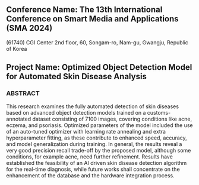 ## Conference Name: The 13th International Conference on Smart Media and Applications (SMA 2024)
(61740) CGI Center 2nd floor, 60, Songam-ro, Nam-gu, Gwangju, Republic of Korea

## Project Name: Optimized Object Detection Model for Automated Skin Disease Analysis 
### ABSTRACT
This research examines the fully automated detection of skin diseases based on advanced object detection models trained on a customs-annotated dataset consisting of 7100 images, covering conditions like acne, eczema, and psoriasis. Optimized parameters of the model included the use of an auto-tuned optimizer with learning rate annealing and extra hyperparameter fitting, as these contribute to enhanced speed, accuracy, and model generalization during training. In general, the results reveal a very good precision recall trade-off by the proposed model, although some conditions, for example acne, need further refinement. Results have established the feasibility of an AI driven skin disease detection algorithm for the real-time diagnosis, while future works shall concentrate on the enhancement of the database and the hardware integration process. 

